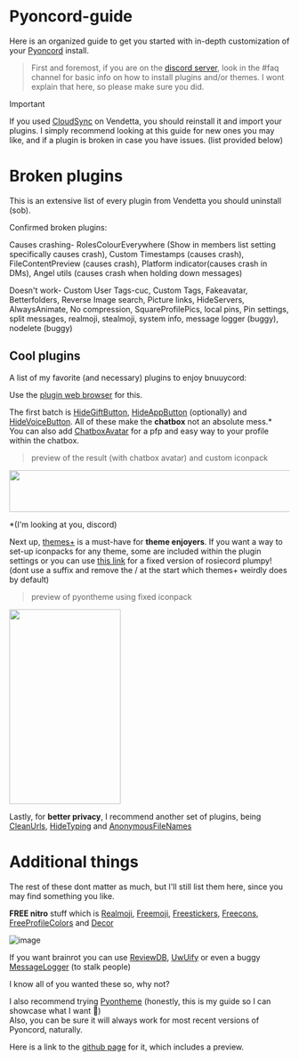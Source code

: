 # Pyoncord-guide
Here is an organized guide to get you started with in-depth customization of your [Pyoncord](https://github.com/pyoncord/Bunny) install.

> First and foremost, if you are on the [discord server](https://discord.gg/pyoncord), look in the #faq channel for basic info on how to install plugins and/or themes. I wont explain that here, so please make sure you did.

> [!IMPORTANT]
> If you used [CloudSync](https://vd-plugins.github.io/proxy/vendetta.nexpid.xyz/cloud-sync/) on Vendetta, you should reinstall it and import your plugins. I simply recommend looking at this guide for new ones you may like, and if a plugin is broken in case you have issues. (list provided below)

# Broken plugins
This is an extensive list of every plugin from Vendetta you should uninstall (sob).

Confirmed broken plugins:


Causes crashing-
RolesColourEverywhere (Show in members list setting specifically causes crash), Custom Timestamps (causes crash), FileContentPreview (causes crash), Platform indicator(causes crash in DMs), Angel utils (causes crash when holding down messages)

Doesn't work-
Custom User Tags-cuc, Custom Tags, Fakeavatar, Betterfolders, Reverse Image search, Picture links, HideServers, AlwaysAnimate, No compression, SquareProfilePics, local pins, Pin settings, split messages, realmoji, stealmoji, system info, message logger (buggy), nodelete (buggy) <br>
## Cool plugins

A list of my favorite (and necessary) plugins to enjoy bnuuycord:

Use the [plugin web browser](https://vd-plugins.github.io/web/#) for this. 

The first batch is [HideGiftButton](https://vd-plugins.github.io/proxy/amsyarasyiq.github.io/letup/HideGiftButton/), [HideAppButton](https://rico040.github.io/bunny-plugins/hideappbutton/) (optionally) and [HideVoiceButton](https://aliernfrog.github.io/vd-plugins/HideVoiceButton/).
All of these make the **chatbox** not an absolute mess.* <br>
You can also add [ChatboxAvatar](https://vd-plugins.github.io/proxy/cynosphere.github.io/VendettaPlugins/ChatboxAvatar/) for a pfp and easy way to your profile within the chatbox.

> preview of the result (with chatbox avatar) and custom iconpack

<img src="https://github.com/rennpy/pyonguide/assets/158360149/f610bc0b-6183-453e-b1b8-6be19c0a4a29" width="600" height="75">

*(I'm looking at you, discord) 

Next up, [themes+](https://vd-plugins.github.io/proxy/fres621.github.io/vendetta-plugins/BetterSearch/) is a must-have for **theme enjoyers**. If you want a way to set-up iconpacks for any theme, some are included within the plugin settings or you can use [this link](https://raw.githubusercontent.com/rairof/discord-iconpacks/master/Packs/Plumpy/) for a fixed version of rosiecord plumpy! (dont use a suffix and remove the / at the start which themes+ weirdly does by default)

> preview of pyontheme using fixed iconpack

<img src="https://github.com/rennpy/pyonguide/assets/158360149/62a13fd6-0e66-429c-8c5b-9da65635c1a6" width="200" height="350"> <br>

Lastly, for **better privacy**, I recommend another set of plugins, being [CleanUrls](https://vd-plugins.github.io/proxy/vendetta.nexpid.xyz/clean-urls/), [HideTyping](https://vd-plugins.github.io/proxy/redstonekasi.github.io/vendetta-plugins/no-typing/) and [AnonymousFileNames](https://vd-plugins.github.io/proxy/maisymoe.github.io/strife/AnonymousFileNames/)

# Additional things

The rest of these dont matter as much, but I'll still list them here, since you may find something you like.

**FREE nitro** stuff which is [Realmoji](https://vd-plugins.github.io/proxy/redstonekasi.github.io/vendetta-plugins/realmoji/), [Freemoji](https://vd-plugins.github.io/proxy/maisymoe.github.io/strife/Freemoji/), [Freestickers](https://vd-plugins.github.io/proxy/aliernfrog.github.io/vd-plugins/FreeStickers/), [Freecons](https://vd-plugins.github.io/proxy/dziurwa14.github.io/vendetta-plugins/Freecons/), [FreeProfileColors](https://vd-plugins.github.io/proxy/twnlink.github.io/vendetta-plugins/FreeProfileColors/) and [Decor](https://vd-plugins.github.io/proxy/decor-discord.github.io/vendetta-plugin/)

![image](https://github.com/rennpy/pyonguide/assets/158360149/f21f4185-6fb0-4324-bff4-852bb72a66aa)

If you want brainrot you can use [ReviewDB](https://janisslsm.github.io/vdplugins/ReviewDB/), [UwUify](https://vd-plugins.github.io/proxy/exhq.github.io/vendetta/uwuify/) or even a buggy [MessageLogger](https://angelix1.github.io/VP/message_logger/) (to stalk people)

I know all of you wanted these so, why not?

I also recommend trying [Pyontheme](https://raw.githubusercontent.com/rennpy/pyontheme/main/pyontheme.json) (honestly, this is my guide so I can showcase what I want 🚎) <br>
Also, you can be sure it will always work for most recent versions of Pyoncord, naturally.

Here is a link to the [github page](https://github.com/rennpy/pyontheme) for it, which includes a preview.




